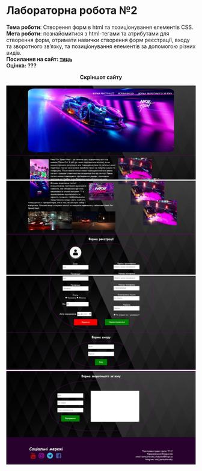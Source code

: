 <h1>Лабораторна робота №2</h1>
<b>Тема роботи</b>: Створення форм в html та позиціонування елементів CSS.<br>
<b>Мета роботи</b>: познайомитися з html-тегами та атрибутами для створення форм,
отримати навички створення форм реєстрації, входу та зворотного зв’язку, та
позиціонування елементів за допомогою різних видів.<br>
<b>
<b>Посилання на сайт: <a href="https://karkuh.github.io/WEB_lab2/">тиць</a></b><br>
<b>Оцінка: ???</b><br>
<p align="center">Скріншот сайту</p>
<p><img src="https://github.com/karkuh/KPI_works/blob/master/3_sem/web_technologies_and_web_design/Reports/lab2/screenshots/screen1.jpg"><img src="https://github.com/karkuh/KPI_works/blob/master/3_sem/web_technologies_and_web_design/Reports/lab2/screenshots/screen2.jpg"><img src="https://github.com/karkuh/KPI_works/blob/master/3_sem/web_technologies_and_web_design/Reports/lab2/screenshots/screen3.jpg"><img src="https://github.com/karkuh/KPI_works/blob/master/3_sem/web_technologies_and_web_design/Reports/lab2/screenshots/screen4.jpg">
</p>

